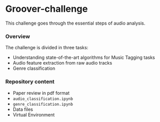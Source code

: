 # Groover-challenge

This challenge goes through the essential steps of audio analysis.

### Overview

The challenge is divided in three tasks:

- Understanding state-of-the-art algorithms for Music Tagging tasks
- Audio feature extraction from raw audio tracks
- Genre classification

### Repository content

- Paper review in pdf format
- `audio_classification.ipynb`
- `genre_classification.ipynb`
- Data files
- Virtual Environment
